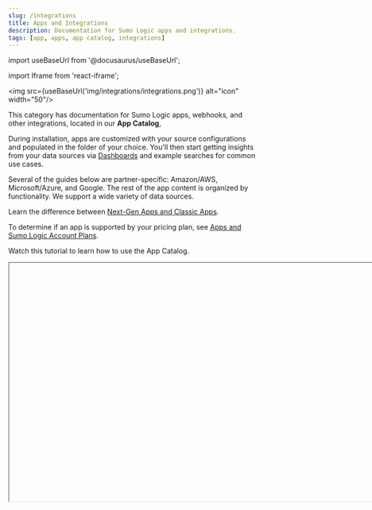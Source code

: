 ```yaml
---
slug: /integrations
title: Apps and Integrations
description: Documentation for Sumo Logic apps and integrations.
tags: [app, apps, app catalog, integrations]
---
```


import useBaseUrl from '@docusaurus/useBaseUrl';

import Iframe from 'react-iframe';

<img src={useBaseUrl('img/integrations/integrations.png')} alt="icon" width="50"/>

This category has documentation for Sumo Logic apps, webhooks, and other integrations, located in our **App Catalog**,

During installation, apps are customized with your source configurations and populated in the folder of your choice. You'll then start getting insights from your data sources via [Dashboards](/docs/dashboards) and example searches for common use cases.

Several of the guides below are partner-specific: Amazon/AWS, Microsoft/Azure, and Google. The rest of the app content is organized by functionality. We support a wide variety of data sources.

Learn the difference between [Next-Gen Apps and Classic Apps](/docs/get-started/apps-integrations/#next-gen-apps).

To determine if an app is supported by your pricing plan, see [Apps and Sumo Logic Account Plans](/docs/integrations/account-plans).

Watch this tutorial to learn how to use the App Catalog.

<Iframe url="https://www.youtube.com/embed/5O16kI5UXpM?rel=0"
     width="854px"
     height="480px"
     id="myId"
     className="video-container"
     display="initial"
     position="relative"
     allow="accelerometer; autoplay=1; clipboard-write; encrypted-media; gyroscope; picture-in-picture"
     allowfullscreen
     />

<div className="box-wrapper">
<div className="box smallbox card">
  <div className="container">
  <a href="/docs/integrations/product-list/"><img src={useBaseUrl('img/icons/integrations.png')} alt="Thumbnail icon" width="65"/>
  <h4>Product List</h4></a>
  <p>A list of all the products that Sumo Logic integrates with.</p>
  </div>
</div>
<div className="box smallbox card">
  <div className="container">
  <a href="/docs/integrations/amazon-aws/"><img src='https://upload.wikimedia.org/wikipedia/commons/9/93/Amazon_Web_Services_Logo.svg' alt="Thumbnail icon" width="65"/>
  <h4>Amazon/AWS</h4></a>
  <p>A guide to Sumo Logic apps for Amazon and AWS products.</p>
  </div>
</div>
<div className="box smallbox card">
  <div className="container">
  <a href="/docs/integrations/microsoft-azure/"><img src={useBaseUrl('img/integrations/microsoft-azure/azure.png')} alt="Thumbnail icon" width="50"/>
  <h4>Microsoft/Azure</h4></a>
  <p>A guide to Sumo Logic apps for Microsoft and Azure.</p>
  </div>
</div>
  <div className="box smallbox card">
    <div className="container">
    <a href="/docs/integrations/google/"><img src={useBaseUrl('img/integrations/google/google.png')} alt="Thumbnail icon" width="40"/>
    <h4>Google</h4></a>
    <p>A guide to Sumo Logic apps for Google products, such as Workspace.</p>
  </div>
</div>
<div className="box smallbox card">
  <div className="container">
    <a href="/docs/integrations/app-development"><img src={useBaseUrl('img/icons/operations/app-stack.png')} alt="Thumbnail icon" width="50"/><h4>App Development</h4></a>
    <p>Monitor your platforms and tools that support software development and automation.</p>
  </div>
</div>
<div className="box smallbox card">
  <div className="container">
  <a href="/docs/integrations/containers-orchestration"><img src={useBaseUrl('img/integrations/containers-orchestration/containers.png')} alt="Thumbnail icon" width="50"/>
  <h4>Containers</h4></a>
  <p>A guide to Sumo Logic apps for container management, such as Kubernetes and Docker.</p>
  </div>
</div>
<div className="box smallbox card">
  <div className="container">
  <a href="/docs/integrations/cloud-security-monitoring-analytics/"><img src={useBaseUrl('img/icons/security/security.png')} alt="icon" width="45"/><h4>Cloud Security Monitoring/Analytics</h4></a>
  <p>A guide to Sumo Logic apps for cloud security data source.</p>
  </div>
</div>
<div className="box smallbox card">
    <div className="container">
    <a href="/docs/integrations/databases"><img src={useBaseUrl('img/integrations/databases/databases-icon.png')} alt="Thumbnail icon" width="55"/>
    <h4>Database Servers</h4></a>
    <p>A guide to Sumo Logic apps for database servers, such as Oracle and MongoDB.</p>
  </div>
</div>
<div className="box smallbox card">
  <div className="container">
    <a href="/docs/integrations/global-intelligence"><img src={useBaseUrl('img/global-intelligence/gis.svg')} alt="icon" width="35"/><h4>Global Intelligence</h4></a>
    <p>Sumo Logic apps for Global Intelligence provide valuable real-time security intelligence.</p>
    </div>
</div>
<div className="box smallbox card">
  <div className="container">
  <a href="/docs/integrations/hosts-operating-systems"><img src={useBaseUrl('img/integrations/hosts-operating-systems/hosts.png')} alt="Thumbnail icon" width="45"/><h4>Hosts and Operating Systems</h4></a>
  <p>Monitor host metrics and the Linux OS.</p>
  </div>
</div>
<div className="box smallbox card">
   <div className="container">
   <a href="/docs/integrations/sumo-apps/"><img src={useBaseUrl('img/icons/security/PCI-compliance.png')} alt="PCI Compliance icon" width="45"/><h4>PCI Compliance</h4></a>
   <p>Meet evolving PCI requirements without the data hassle.</p>
   </div>
</div>
<div className="box smallbox card">
  <div className="container">
  <a href="/docs/integrations/saas-cloud"><img src={useBaseUrl('img/icons/business/SaaS.png')} alt="Thumbnail icon" width="40"/><h4>SaaS/Cloud</h4></a>
  <p>Learn about Sumo Logic apps for SaaS and Cloud applications.</p>
 </div>
</div>
<div className="box smallbox card">
   <div className="container">
   <a href="/docs/integrations/saml/"><img src={useBaseUrl('img/integrations/saml/saml.png')} alt="Thumbnail icon" width="50"/><h4>SAML</h4></a>
   <p>A guide to Sumo Logic apps for SAML.</p>
   </div>
</div>
<div className="box smallbox card">
   <div className="container">
   <a href="/docs/integrations/security-threat-detection"><img src={useBaseUrl('img/icons/security/detect-insider-threats.png')} alt="thumbnail icon" width="45"/><h4>Security and Threat Detection</h4></a>
   <p>Learn about Sumo apps for Security and Threat Detection.</p>
  </div>
</div>
<div className="box smallbox card">
  <div className="container">
  <a href="/docs/integrations/sumo-apps/"><img src={useBaseUrl('img/integrations/sumo-apps/sumoapps.png')} alt="Thumbnail icon" width="60"/><h4>Sumo Logic Apps</h4></a>
  <p>Use these apps to monitor your Sumo Logic org activities and data volume.</p>
  </div>
</div>
<div className="box smallbox card">
    <div className="container">
    <a href="/docs/integrations/web-servers/"><img src={useBaseUrl('img/integrations/web-servers/web-servers.png')} alt="Thumbnail icon" width="50"/><h4>Web Servers</h4></a>
    <p>A guide to Sumo Logic apps for web servers, such as Apache, Nginx, and Squid Proxy.</p>
  </div>
</div>
<div className="box smallbox card">
  <div className="container">
  <a href="/docs/integrations/1password/"><img src={useBaseUrl('img/integrations/1password/1password.png')} alt="Thumbnail icon" width="70"/><h4>1Password</h4></a>
  <p>1Password helps you monitor your 1Password account’s sign-in and item usage events.</p>
  </div>
</div>
<div className="box smallbox card">
  <div className="container">
  <a href="/docs/integrations/account-plans/"><img src={useBaseUrl('img/icons/business/flexible-licensing.png')} alt="Thumbnail icon" width="70"/><h4>Apps for Sumo Logic Account Plans</h4></a>
  <p>Apps for various Sumo Logic account plans.</p>
  </div>
</div>
<div className="box smallbox card">
  <div className="container">
  <a href="/docs/integrations/partner-ecosystem-apps"><img src={useBaseUrl('img/icons/general/community.png')} alt="Thumbnail icon" width="70"/><h4>Community Ecosystem Apps</h4></a>
  <p>Community Ecosystem Apps Listing and program description.</p>
  </div>
</div>
<div className="box smallbox card">
  <div className="container">
  <a href="/docs/integrations/partner-ecosystem-apps"><img src={useBaseUrl('img/integrations/PartnerEcosystem.png')} alt="Thumbnail icon" width="70"/><h4>Partner Ecosystem Apps</h4></a>
  <p>Third-party Sumo Logic apps for partners including Auth0, CircleCI, and more.</p>
  </div>
</div>
<div className="box smallbox card">
  <div className="container">
  <a href="/docs/integrations/partner-integrations"><img src={useBaseUrl('img/integrations/partner-integrations.png')} alt="Thumbnail icon" width="70"/><h4>Partner Integrations</h4></a>
  <p>Sumo Logic Partner Integrations are provided and supported by our partner network. </p>
  </div>
</div>
</div>

<br/>

:::tip
To interact with other Sumo Logic users, post feedback, or ask a question, visit the [Sumo Logic Community Apps and Integrations Forum](https://support.sumologic.com/hc/en-us/community/topics/200263058-Applications-and-Integrations). ​
:::
